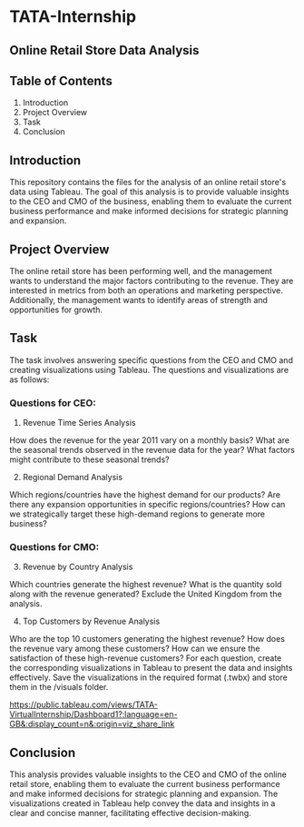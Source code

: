 # TATA-Internship
## Online Retail Store Data Analysis

## Table of Contents
1. Introduction
2. Project Overview
3. Task
4. Conclusion

## Introduction
This repository contains the files for the analysis of an online retail store's data using Tableau. The goal of this analysis is to provide valuable insights to the CEO and CMO of the business, enabling them to evaluate the current business performance and make informed decisions for strategic planning and expansion.

## Project Overview
The online retail store has been performing well, and the management wants to understand the major factors contributing to the revenue. They are interested in metrics from both an operations and marketing perspective. Additionally, the management wants to identify areas of strength and opportunities for growth.

## Task
The task involves answering specific questions from the CEO and CMO and creating visualizations using Tableau. The questions and visualizations are as follows:

### Questions for CEO:
1. Revenue Time Series Analysis

How does the revenue for the year 2011 vary on a monthly basis?
What are the seasonal trends observed in the revenue data for the year?
What factors might contribute to these seasonal trends?

2. Regional Demand Analysis

Which regions/countries have the highest demand for our products?
Are there any expansion opportunities in specific regions/countries?
How can we strategically target these high-demand regions to generate more business?

### Questions for CMO:

3. Revenue by Country Analysis

Which countries generate the highest revenue?
What is the quantity sold along with the revenue generated?
Exclude the United Kingdom from the analysis.

4. Top Customers by Revenue Analysis

Who are the top 10 customers generating the highest revenue?
How does the revenue vary among these customers?
How can we ensure the satisfaction of these high-revenue customers?
For each question, create the corresponding visualizations in Tableau to present the data and insights effectively. Save the visualizations in the required format (.twbx) and store them in the /visuals folder.

https://public.tableau.com/views/TATA-VirtualInternship/Dashboard1?:language=en-GB&:display_count=n&:origin=viz_share_link

## Conclusion
This analysis provides valuable insights to the CEO and CMO of the online retail store, enabling them to evaluate the current business performance and make informed decisions for strategic planning and expansion. The visualizations created in Tableau help convey the data and insights in a clear and concise manner, facilitating effective decision-making.





